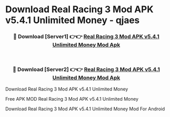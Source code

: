 # Download Real Racing 3 Mod APK v5.4.1 Unlimited Money - qjaes



<div align="center">
<h3>🔴 Download [Server1] 👉👉 <a href="https://momento.my/?title=Real_Racing_3_Mod_APK_v5.4.1_Unlimited_Money">Real Racing 3 Mod APK v5.4.1 Unlimited Money Mod Apk</a></h3><br>

<h3>🔴 Download [Server2] 👉👉 <a href="https://momento.my/?title=Real_Racing_3_Mod_APK_v5.4.1_Unlimited_Money">Real Racing 3 Mod APK v5.4.1 Unlimited Money Mod Apk</a></h3>
</div>



Download Real Racing 3 Mod APK v5.4.1 Unlimited Money 

Free APK MOD Real Racing 3 Mod APK v5.4.1 Unlimited Money 

Download Real Racing 3 Mod APK v5.4.1 Unlimited Money Mod For Android
